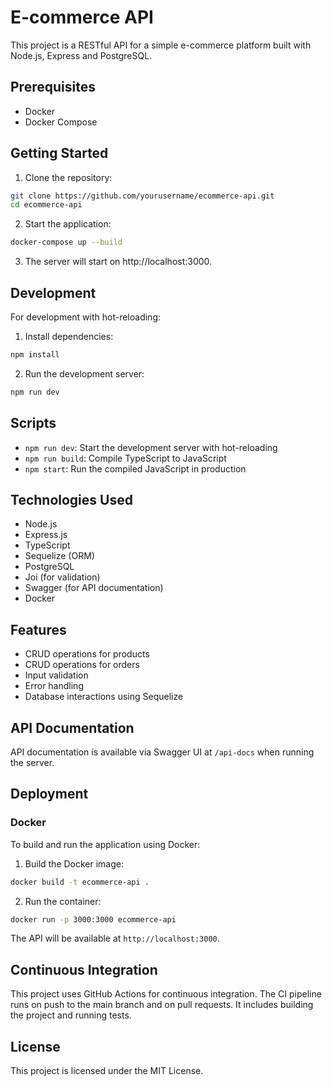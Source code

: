# E-commerce API

This project is a RESTful API for a simple e-commerce platform built with Node.js, Express and PostgreSQL.

## Prerequisites

- Docker
- Docker Compose

## Getting Started

1. Clone the repository:

```bash
git clone https://github.com/yourusername/ecommerce-api.git
cd ecommerce-api
```

2. Start the application:

```bash
docker-compose up --build
```

3. The server will start on http://localhost:3000.

## Development

For development with hot-reloading:

1. Install dependencies:

```bash
npm install
```

2. Run the development server:

```bash
npm run dev
```

## Scripts

- `npm run dev`: Start the development server with hot-reloading
- `npm run build`: Compile TypeScript to JavaScript
- `npm start`: Run the compiled JavaScript in production

## Technologies Used

- Node.js
- Express.js
- TypeScript
- Sequelize (ORM)
- PostgreSQL
- Joi (for validation)
- Swagger (for API documentation)
- Docker

## Features

- CRUD operations for products
- CRUD operations for orders
- Input validation
- Error handling
- Database interactions using Sequelize

## API Documentation

API documentation is available via Swagger UI at `/api-docs` when running the server.

## Deployment

### Docker

To build and run the application using Docker:

1. Build the Docker image:

```bash
docker build -t ecommerce-api .
```

2. Run the container:

```bash
docker run -p 3000:3000 ecommerce-api
```

The API will be available at `http://localhost:3000`.

## Continuous Integration

This project uses GitHub Actions for continuous integration. The CI pipeline runs on push to the main branch and on pull requests. It includes building the project and running tests.

## License

This project is licensed under the MIT License.
